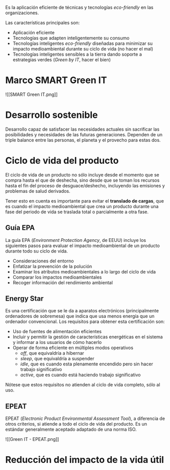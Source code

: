 
Es la aplicación eficiente de técnicas y tecnologías *eco-friendly* en las organizaciones.

Las características principales son:
- Aplicación eficiente
- Tecnologías que adapten inteligentemente su consumo
- Tecnologías inteligentes *eco-friendly* diseñadas para minimizar su impacto medioambiental durante su ciclo de vida (no hacer el mal)
- Tecnologías inteligentes sensibles a la tierra dando soporte a estrategias verdes (*Green by IT*, hacer el bien)
# Marco SMART Green IT

![[SMART Green IT.png]]

# Desarrollo sostenible

Desarrollo capaz de satisfacer las necesidades actuales sin sacrificar las posibilidades y necesidades de las futuras generaciones. Dependen de un triple balance entre las personas, el planeta y el provecho para estas dos.

# Ciclo de vida del producto

El ciclo de vida de un producto no sólo incluye desde el momento que se compra hasta el que de deshecha, sino desde que se toman los recursos hasta el fin del proceso de desguace/deshecho, incluyendo las emisiones y problemas de salud derivados.

Tener esto en cuenta es importante para evitar el **translado de cargas**, que es cuando el impacto medioambiental que crea un producto durante una fase del periodo de vida se traslada total o parcialmente a otra fase.

## Guía EPA

La guía EPA (*Environment Protection Agency*, de EEUU) incluye los siguientes pasos para evaluar el impacto medioambiental de un producto durante todo su ciclo de vida.
- Consideraciones del entorno
- Enfatizar la prevención de la polución
- Examinar los atributos medioambientales a lo largo del ciclo de vida
- Comparar los impactos medioambientales
- Recoger información del rendimiento ambiental

## Energy Star

Es una certificación que se le da a aparatos electrónicos (principalmente ordenadores de sobremesa) que indica que usa menos energía que un ordenador convencional. Los requisitos para obtener esta certificación son:
- Uso de fuentes de alimentación eficientes
- Incluir y permitir la gestión de características energéticas en el sistema y informar a los usuarios de cómo hacerlo
- Operar de forma eficiente en múltiples modos operativos
    - *off*, que equivaldría a hibernar
    - *sleep*, que equivaldría a suspender
    - *idle*, que es cuando esta plenamente encendido pero sin hacer trabajo significativo
    - *active*, que es cuando está haciendo trabajo significativo

Nótese que estos requisitos no atienden al ciclo de vida completo, sólo al uso.

## EPEAT

EPEAT (*Electronic Product Environmental Assessment Tool*), a diferencia de otros criterios, si atiende a todo el ciclo de vida del producto. Es un estándar generalmente aceptado adaptado de una norma ISO.

![[Green IT - EPEAT.png]]

# Reducción del impacto de la vida útil

